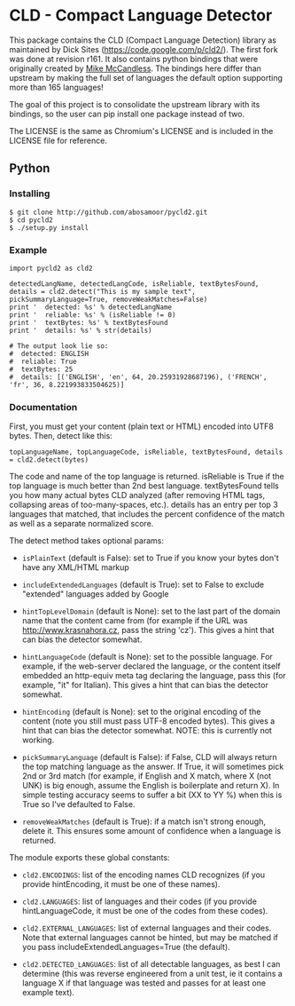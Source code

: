 # CLD - Compact Language Detector

This package contains the CLD (Compact Language Detection) library as maintained by Dick Sites (https://code.google.com/p/cld2/). The first fork was done at revision r161. It also contains python bindings that were originally created by [Mike McCandless](http://code.google.com/p/chromium-compact-language-detector). The bindings here differ than upstream by making the full set of languages the default option supporting more than 165 languages!

The goal of this project is to consolidate the upstream library with its bindings, so the user can pip install one package instead of two.

The LICENSE is the same as Chromium's LICENSE and is included in the LICENSE file for reference.



## Python


### Installing

    $ git clone http://github.com/abosamoor/pycld2.git
    $ cd pycld2
    $ ./setup.py install

### Example

    import pycld2 as cld2

    detectedLangName, detectedLangCode, isReliable, textBytesFound, details = cld2.detect("This is my sample text", pickSummaryLanguage=True, removeWeakMatches=False)
    print '  detected: %s' % detectedLangName
    print '  reliable: %s' % (isReliable != 0)
    print '  textBytes: %s' % textBytesFound
    print '  details: %s' % str(details)

    # The output look lie so:
    #  detected: ENGLISH
    #  reliable: True
    #  textBytes: 25
    #  details: [('ENGLISH', 'en', 64, 20.25931928687196), ('FRENCH', 'fr', 36, 8.221993833504625)]

### Documentation

First, you must get your content (plain text or HTML) encoded into UTF8 bytes.  Then, detect like this:

    topLanguageName, topLanguageCode, isReliable, textBytesFound, details = cld2.detect(bytes)

The code and name of the top language is returned.  isReliable is True
if the top language is much better than 2nd best language.
textBytesFound tells you how many actual bytes CLD analyzed (after
removing HTML tags, collapsing areas of too-many-spaces, etc.).
details has an entry per top 3 languages that matched, that includes
the percent confidence of the match as well as a separate normalized
score.

The detect method takes optional params:

  * `isPlainText` (default is False): set to True if you know your bytes
    don't have any XML/HTML markup

  * `includeExtendedLanguages` (default is True): set to False to
    exclude "extended" languages added by Google

  * `hintTopLevelDomain` (default is None): set to the last part of the
    domain name that the content came from (for example if the URL was
    http://www.krasnahora.cz, pass the string 'cz').  This gives a
    hint that can bias the detector somewhat.

  * `hintLanguageCode` (default is None): set to the possible language.
    For example, if the web-server declared the language, or the
    content itself embedded an http-equiv meta tag declaring the
    language, pass this (for example, "it" for Italian).  This gives a
    hint that can bias the detector somewhat.

  * `hintEncoding` (default is None): set to the original encoding of
    the content (note you still must pass UTF-8 encoded bytes).  This
    gives a hint that can bias the detector somewhat.  NOTE: this is
    currently not working.

  * `pickSummaryLanguage` (default is False): if False, CLD will always
    return the top matching language as the answer.  If True, it will
    sometimes pick 2nd or 3rd match (for example, if English and X
    match, where X (not UNK) is big enough, assume the English is
    boilerplate and return X).  In simple testing accuracy seems to
    suffer a bit (XX to YY %) when this is True so I've defaulted to
    False.

  * `removeWeakMatches` (default is True): if a match isn't strong
    enough, delete it.  This ensures some amount of confidence when a
    language is returned.


The module exports these global constants:

  * `cld2.ENCODINGS`: list of the encoding names CLD recognizes (if you
    provide hintEncoding, it must be one of these names).

  * `cld2.LANGUAGES`: list of languages and their codes (if you provide
    hintLanguageCode, it must be one of the codes from these codes).

  * `cld2.EXTERNAL_LANGUAGES`: list of external languages and their
    codes.  Note that external languages cannot be hinted, but may be
    matched if you pass includeExtendedLanguages=True (the default).

  * `cld2.DETECTED_LANGUAGES`: list of all detectable languages, as best
    I can determine (this was reverse engineered from a unit test, ie
    it contains a language X if that language was tested and passes
    for at least one example text).
